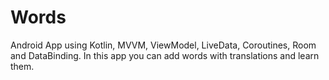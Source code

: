 # Words
Android App using Kotlin, MVVM, ViewModel, LiveData, Coroutines, Room and DataBinding. In this app you can add words with translations and learn them.
